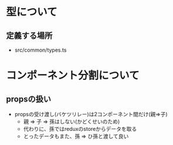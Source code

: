 # 型について
## 定義する場所
- src/common/types.ts

# コンポーネント分割について
## propsの扱い
- propsの受け渡し(バケツリレー)は2コンポーネント間だけ(親=>子)
  - 親 => 子 => 孫はしない(かどくせいのため)
  - 代わりに、孫ではreduxのstoreからデータを取る
  - とったデータもまた、孫 => ひ孫と渡して良い